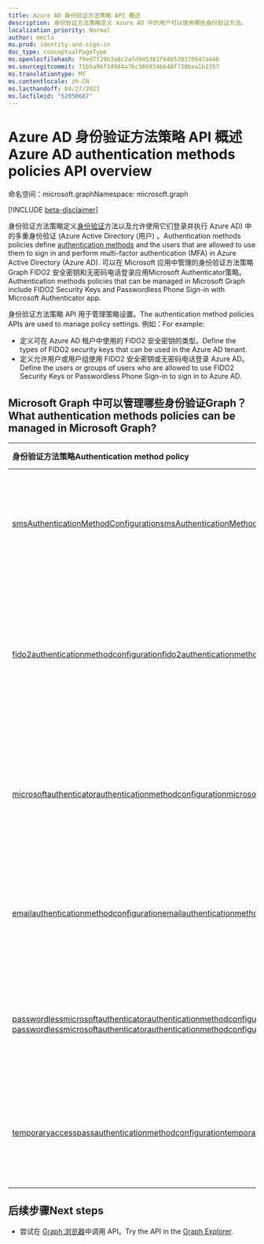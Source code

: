 ```yaml
---
title: Azure AD 身份验证方法策略 API 概述
description: 身份验证方法策略定义 Azure AD 中的用户可以使用哪些身份验证方法。
localization_priority: Normal
author: mmcla
ms.prod: identity-and-sign-in
doc_type: conceptualPageType
ms.openlocfilehash: f9ed7f29b3a6c2afd945383f64b539370047a446
ms.sourcegitcommit: 71b5a96f14984a76c386934b648f730baa1b2357
ms.translationtype: MT
ms.contentlocale: zh-CN
ms.lasthandoff: 04/27/2021
ms.locfileid: "52050687"
---
```

# <a name="azure-ad-authentication-methods-policies-api-overview"></a><span data-ttu-id="a8480-103">Azure AD 身份验证方法策略 API 概述</span><span class="sxs-lookup"><span data-stu-id="a8480-103">Azure AD authentication methods policies API overview</span></span>

<span data-ttu-id="a8480-104">命名空间：microsoft.graph</span><span class="sxs-lookup"><span data-stu-id="a8480-104">Namespace: microsoft.graph</span></span>

[!INCLUDE [beta-disclaimer](../../includes/beta-disclaimer.md)]

<span data-ttu-id="a8480-105">身份验证方法策略定义[身份验证](/azure/active-directory/authentication/concept-authentication-methods)方法以及允许使用它们登录并执行 Azure AD) 中的多重身份验证 (Azure Active Directory (用户) 。</span><span class="sxs-lookup"><span data-stu-id="a8480-105">Authentication methods policies define [authentication methods](/azure/active-directory/authentication/concept-authentication-methods) and the users that are allowed to use them to sign in and perform multi-factor authentication (MFA) in Azure Active Directory (Azure AD).</span></span> <span data-ttu-id="a8480-106">可以在 Microsoft 应用中管理的身份验证方法策略Graph FIDO2 安全密钥和无密码电话登录应用Microsoft Authenticator策略。</span><span class="sxs-lookup"><span data-stu-id="a8480-106">Authentication methods policies that can be managed in Microsoft Graph include FIDO2 Security Keys and Passwordless Phone Sign-in with Microsoft Authenticator app.</span></span>

<span data-ttu-id="a8480-107">身份验证方法策略 API 用于管理策略设置。</span><span class="sxs-lookup"><span data-stu-id="a8480-107">The authentication method policies APIs are used to manage policy settings.</span></span> <span data-ttu-id="a8480-108">例如：</span><span class="sxs-lookup"><span data-stu-id="a8480-108">For example:</span></span>

* <span data-ttu-id="a8480-109">定义可在 Azure AD 租户中使用的 FIDO2 安全密钥的类型。</span><span class="sxs-lookup"><span data-stu-id="a8480-109">Define the types of FIDO2 security keys that can be used in the Azure AD tenant.</span></span>
* <span data-ttu-id="a8480-110">定义允许用户或用户组使用 FIDO2 安全密钥或无密码电话登录 Azure AD。</span><span class="sxs-lookup"><span data-stu-id="a8480-110">Define the users or groups of users who are allowed to use FIDO2 Security Keys or Passwordless Phone Sign-in to sign in to Azure AD.</span></span>

## <a name="what-authentication-methods-policies-can-be-managed-in-microsoft-graph"></a><span data-ttu-id="a8480-111">Microsoft Graph 中可以管理哪些身份验证Graph？</span><span class="sxs-lookup"><span data-stu-id="a8480-111">What authentication methods policies can be managed in Microsoft Graph?</span></span>

|<span data-ttu-id="a8480-112">身份验证方法策略</span><span class="sxs-lookup"><span data-stu-id="a8480-112">Authentication method policy</span></span>       | <span data-ttu-id="a8480-113">说明</span><span class="sxs-lookup"><span data-stu-id="a8480-113">Description</span></span> |
|:---------------------------|:------------|
|[<span data-ttu-id="a8480-114">smsAuthenticationMethodConfiguration</span><span class="sxs-lookup"><span data-stu-id="a8480-114">smsAuthenticationMethodConfiguration</span></span>](smsAuthenticationMethodConfiguration.md)| <span data-ttu-id="a8480-115">定义可以在 Azure AD 租户上使用短信的用户。</span><span class="sxs-lookup"><span data-stu-id="a8480-115">Define users who can use Text Message on the Azure AD tenant.</span></span>|
|[<span data-ttu-id="a8480-116">fido2authenticationmethodconfiguration</span><span class="sxs-lookup"><span data-stu-id="a8480-116">fido2authenticationmethodconfiguration</span></span>](fido2authenticationmethodconfiguration.md)| <span data-ttu-id="a8480-117">定义 FIDO2 安全密钥限制以及可以使用它们登录到 Azure AD 的用户。</span><span class="sxs-lookup"><span data-stu-id="a8480-117">Define FIDO2 security key restrictions and users who can use them to sign in to Azure AD.</span></span>|
|[<span data-ttu-id="a8480-118">microsoftauthenticatorauthenticationmethodconfiguration</span><span class="sxs-lookup"><span data-stu-id="a8480-118">microsoftauthenticatorauthenticationmethodconfiguration</span></span>](microsoftauthenticatorauthenticationmethodconfiguration.md)|<span data-ttu-id="a8480-119">定义可以在 Azure AD Microsoft Authenticator使用租户的用户。</span><span class="sxs-lookup"><span data-stu-id="a8480-119">Define users who can use Microsoft Authenticator on the Azure AD tenant.</span></span>|
|[<span data-ttu-id="a8480-120">emailauthenticationmethodconfiguration</span><span class="sxs-lookup"><span data-stu-id="a8480-120">emailauthenticationmethodconfiguration</span></span>](emailauthenticationmethodconfiguration.md)|<span data-ttu-id="a8480-121">定义可以在 Azure AD 租户上使用电子邮件 OTP 的用户。</span><span class="sxs-lookup"><span data-stu-id="a8480-121">Define users who can use email OTP on the Azure AD tenant.</span></span>|
|<span data-ttu-id="a8480-122">[passwordlessmicrosoftauthenticatorauthenticationmethodconfiguration (](passwordlessmicrosoftauthenticatorauthenticationmethodconfiguration.md) 弃) </span><span class="sxs-lookup"><span data-stu-id="a8480-122">[passwordlessmicrosoftauthenticatorauthenticationmethodconfiguration](passwordlessmicrosoftauthenticatorauthenticationmethodconfiguration.md) (deprecated)</span></span>|<span data-ttu-id="a8480-123">定义可以使用无密码登录电话登录 Azure AD 的用户。</span><span class="sxs-lookup"><span data-stu-id="a8480-123">Define users who can use Passwordless Phone Sign-in to sign in to Azure AD.</span></span>|
|[<span data-ttu-id="a8480-124">temporaryaccesspassauthenticationmethodconfiguration</span><span class="sxs-lookup"><span data-stu-id="a8480-124">temporaryaccesspassauthenticationmethodconfiguration</span></span>](temporaryaccesspassauthenticationmethodconfiguration.md)|<span data-ttu-id="a8480-125">定义可以使用临时访问通道登录 Azure AD 的用户。</span><span class="sxs-lookup"><span data-stu-id="a8480-125">Define users who can use Temporary Access Pass to sign in to Azure AD.</span></span>|

## <a name="next-steps"></a><span data-ttu-id="a8480-126">后续步骤</span><span class="sxs-lookup"><span data-stu-id="a8480-126">Next steps</span></span>

* <span data-ttu-id="a8480-127">尝试在 [Graph 浏览器](https://developer.microsoft.com/graph/graph-explorer)中调用 API。</span><span class="sxs-lookup"><span data-stu-id="a8480-127">Try the API in the [Graph Explorer](https://developer.microsoft.com/graph/graph-explorer).</span></span>
